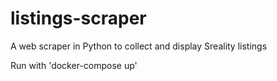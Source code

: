 # listings-scraper
A web scraper in Python to collect and display Sreality listings

Run with 'docker-compose up'
